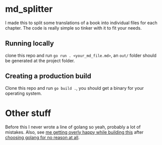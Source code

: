# md_splitter

I made this to split some translations of a book into individual files for each chapter. The code is really simple so tinker with it to fit your needs.

## Running locally

clone this repo and run `go run . <your_md_file.md>`, an `out/` folder should be generated at the project folder.

## Creating a production build

Clone this repo and run `go build .`, you should get a binary for your operating system.

# Other stuff

Before this I never wrote a line of golang so yeah, probably a lot of mistakes. Also, see [me getting overly happy while building this](https://twitter.com/bedesqui/status/1557388112032137218?s=20&t=qhFfeafr4qF7hr3XQfnDHg) after [choosing golang for no reason at all](https://twitter.com/bedesqui/status/1557223170272333824?s=20&t=qhFfeafr4qF7hr3XQfnDHg).
